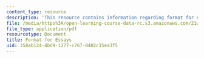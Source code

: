 ```yaml
---
content_type: resource
description: 'This resource contains information regarding format for essays. '
file: /media/https%3A/open-learning-course-data-rc.s3.amazonaws.com/21w-015-writing-and-rhetoric-writing-about-sports-fall-2013/358ab1244bd91277c7670402c15ea3f5_MIT21W_015F13_FormtforEssa.pdf
file_type: application/pdf
resourcetype: Document
title: Format for Essays
uid: 358ab124-4bd9-1277-c767-0402c15ea3f5
---
```

